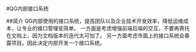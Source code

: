 #QG内部接口系统

##简介
QG内部使用的接口系统，提高团队以及企业技术开发效率，降低运维成本，让专业的接口管理变简单。
一方面是考虑增强前端后端的交互，不要再寄托在文档上，因为文档版本的迭代太可怕了。
另一方面考虑市面上的接口系统会暴露项目。因此决定内部开发一个接口系统。


